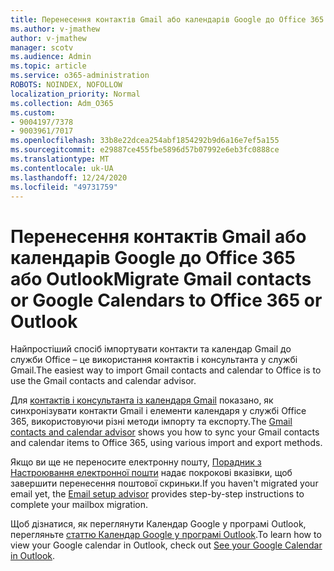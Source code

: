 ```yaml
---
title: Перенесення контактів Gmail або календарів Google до Office 365 або Outlook
ms.author: v-jmathew
author: v-jmathew
manager: scotv
ms.audience: Admin
ms.topic: article
ms.service: o365-administration
ROBOTS: NOINDEX, NOFOLLOW
localization_priority: Normal
ms.collection: Adm_O365
ms.custom:
- 9004197/7378
- 9003961/7017
ms.openlocfilehash: 33b8e22dcea254abf1854292b9d6a16e7ef5a155
ms.sourcegitcommit: e29887ce455fbe5896d57b07992e6eb3fc0888ce
ms.translationtype: MT
ms.contentlocale: uk-UA
ms.lasthandoff: 12/24/2020
ms.locfileid: "49731759"
---
```

# <a name="migrate-gmail-contacts-or-google-calendars-to-office-365-or-outlook"></a><span data-ttu-id="7d140-102">Перенесення контактів Gmail або календарів Google до Office 365 або Outlook</span><span class="sxs-lookup"><span data-stu-id="7d140-102">Migrate Gmail contacts or Google Calendars to Office 365 or Outlook</span></span>

<span data-ttu-id="7d140-103">Найпростіший спосіб імпортувати контакти та календар Gmail до служби Office – це використання контактів і консультанта у службі Gmail.</span><span class="sxs-lookup"><span data-stu-id="7d140-103">The easiest way to import Gmail contacts and calendar to Office is to use the Gmail contacts and calendar advisor.</span></span>

<span data-ttu-id="7d140-104">Для [контактів і консультанта із календаря Gmail](https://go.microsoft.com/fwlink/?linkid=2134386) показано, як синхронізувати контакти Gmail і елементи календаря у службі Office 365, використовуючи різні методи імпорту та експорту.</span><span class="sxs-lookup"><span data-stu-id="7d140-104">The [Gmail contacts and calendar advisor](https://go.microsoft.com/fwlink/?linkid=2134386) shows you how to sync your ‎Gmail‎ contacts and calendar items to ‎Office 365‎, using various import and export methods.</span></span>

<span data-ttu-id="7d140-105">Якщо ви ще не переносите електронну пошту, [Порадник з Настроювання електронної пошти](https://go.microsoft.com/fwlink/?linkid=2133951) надає покрокові вказівки, щоб завершити перенесення поштової скриньки.</span><span class="sxs-lookup"><span data-stu-id="7d140-105">If you haven't migrated your email yet, the [Email setup advisor](https://go.microsoft.com/fwlink/?linkid=2133951) provides step-by-step instructions to complete your mailbox migration.</span></span>

<span data-ttu-id="7d140-106">Щоб дізнатися, як переглянути Календар Google у програмі Outlook, перегляньте [статтю Календар Google у програмі Outlook](https://go.microsoft.com/fwlink/?linkid=2083939).</span><span class="sxs-lookup"><span data-stu-id="7d140-106">To learn how to view your Google calendar in Outlook, check out [See your Google Calendar in Outlook](https://go.microsoft.com/fwlink/?linkid=2083939).</span></span>
